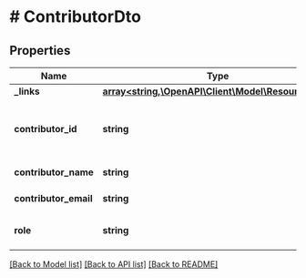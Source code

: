 # # ContributorDto

## Properties

Name | Type | Description | Notes
------------ | ------------- | ------------- | -------------
**_links** | [**array<string,\OpenAPI\Client\Model\ResourceLink>**](ResourceLink.md) | The links. |
**contributor_id** | **string** | The ID of the user that contributes to the app. |
**contributor_name** | **string** | The display name. |
**contributor_email** | **string** | The email address. |
**role** | **string** | The role of the contributor. | [optional]

[[Back to Model list]](../../README.md#models) [[Back to API list]](../../README.md#endpoints) [[Back to README]](../../README.md)
